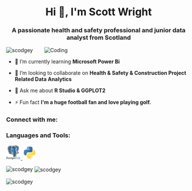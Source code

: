<h1 align="center">Hi 👋, I'm Scott Wright</h1>
<h3 align="center">A passionate health and safety professional and junior data analyst from Scotland</h3>
<img align= "right" alt="Coding" width=400 src="https://github.com/rudrabarad/Gifs"](https://www.google.com/imgres?imgurl=https%3A%2F%2Fmiro.medium.com%2Fmax%2F1400%2F0*C-cPP9D2MIyeexAT.gif&imgrefurl=https%3A%2F%2Fmedium.datadriveninvestor.com%2Fthe-most-hilarious-code-comments-ever-bae3cb1030b5&tbnid=zzkkXv2Ky1bcuM&vet=12ahUKEwiX7sOs0KX4AhV8gM4BHVnUBYoQMyhIegQIARBg..i&docid=eYt4yvd3ybM-hM&w=800&h=600&itg=1&q=animated%20coding%20gif&hl=en-US&ved=2ahUKEwiX7sOs0KX4AhV8gM4BHVnUBYoQMyhIegQIARBg)">

<p align="left"> <img src="https://komarev.com/ghpvc/?username=scodgey&label=Profile%20views&color=0e75b6&style=flat" alt="scodgey" /> </p>

- 🌱 I’m currently learning **Microsoft Power Bi**

- 👯 I’m looking to collaborate on **Health & Safety & Construction Project Related Data Analytics**

- 💬 Ask me about **R Studio & GGPLOT2**

- ⚡ Fun fact **I'm a huge football fan and love playing golf.**

<h3 align="left">Connect with me:</h3>
<p align="left">
</p>

<h3 align="left">Languages and Tools:</h3>
<p align="left"> <a href="https://www.postgresql.org" target="_blank" rel="noreferrer"> <img src="https://raw.githubusercontent.com/devicons/devicon/master/icons/postgresql/postgresql-original-wordmark.svg" alt="postgresql" width="40" height="40"/> </a> <a href="https://www.python.org" target="_blank" rel="noreferrer"> <img src="https://raw.githubusercontent.com/devicons/devicon/master/icons/python/python-original.svg" alt="python" width="40" height="40"/> </a> </p>

<p><img align="left" src="https://github-readme-stats.vercel.app/api/top-langs?username=scodgey&show_icons=true&locale=en&layout=compact" alt="scodgey" /></p>

<p>&nbsp;<img align="center" src="https://github-readme-stats.vercel.app/api?username=scodgey&show_icons=true&locale=en" alt="scodgey" /></p>

<p><img align="center" src="https://github-readme-streak-stats.herokuapp.com/?user=scodgey&" alt="scodgey" /></p>
